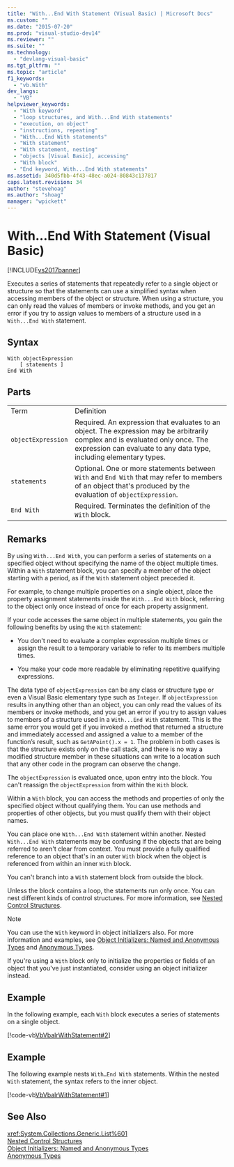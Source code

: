 ```yaml
---
title: "With...End With Statement (Visual Basic) | Microsoft Docs"
ms.custom: ""
ms.date: "2015-07-20"
ms.prod: "visual-studio-dev14"
ms.reviewer: ""
ms.suite: ""
ms.technology: 
  - "devlang-visual-basic"
ms.tgt_pltfrm: ""
ms.topic: "article"
f1_keywords: 
  - "vb.With"
dev_langs: 
  - "VB"
helpviewer_keywords: 
  - "With keyword"
  - "loop structures, and With...End With statements"
  - "execution, on object"
  - "instructions, repeating"
  - "With...End With statements"
  - "With statement"
  - "With statement, nesting"
  - "objects [Visual Basic], accessing"
  - "With block"
  - "End keyword, With...End With statements"
ms.assetid: 340d5fbb-4f43-48ec-a024-80843c137817
caps.latest.revision: 34
author: "stevehoag"
ms.author: "shoag"
manager: "wpickett"
---
```

# With...End With Statement (Visual Basic)
[!INCLUDE[vs2017banner](../../../visual-basic/includes/vs2017banner.md)]

Executes a series of statements that repeatedly refer to a single object or structure so that the statements can use a simplified syntax when accessing members of the object or structure.  When using a structure, you can only read the values of members or invoke methods, and you get an error if you try to assign values to members of a structure used in a `With...End With` statement.  
  
## Syntax  
  
```  
With objectExpression  
    [ statements ]  
End With  
```  
  
## Parts  
  
|||  
|-|-|  
|Term|Definition|  
|`objectExpression`|Required. An expression that evaluates to an object. The expression may be arbitrarily complex and is evaluated only once. The expression can evaluate to any data type, including elementary types.|  
|`statements`|Optional. One or more statements between `With` and `End With` that may refer to members of an object that's produced by the evaluation of `objectExpression`.|  
|`End With`|Required. Terminates the definition of the `With` block.|  
  
## Remarks  
 By using `With...End With`, you can perform a series of statements on a specified object without specifying the name of the object multiple times. Within a `With` statement block, you can specify a member of the object starting with a period, as if the `With` statement object preceded it.  
  
 For example, to change multiple properties on a single object, place the property assignment statements inside the `With...End With` block, referring to the object only once instead of once for each property assignment.  
  
 If your code accesses the same object in multiple statements, you gain the following benefits by using the `With` statement:  
  
-   You don't need to evaluate a complex expression multiple times or assign the result to a temporary variable to refer to its members multiple times.  
  
-   You make your code more readable by eliminating repetitive qualifying expressions.  
  
 The data type of `objectExpression` can be any class or structure type or even a Visual Basic elementary type such as `Integer`.  If `objectExpression` results in anything other than an object, you can only read the values of its members or invoke methods, and you get an error if you try to assign values to members of a structure used in a `With...End With` statement.  This is the same error you would get if you invoked a method that returned a structure and immediately accessed and assigned a value to a member of the function’s result, such as `GetAPoint().x = 1`.  The problem in both cases is that the structure exists only on the call stack, and there is no way a modified structure member in these situations can write to  a location such that any other code in the program can observe the change.  
  
 The `objectExpression` is evaluated once, upon entry into the block. You can't reassign the `objectExpression` from within the `With` block.  
  
 Within a `With` block, you can access the methods and properties of only the specified object without qualifying them. You can use methods and properties of other objects, but you must qualify them with their object names.  
  
 You can place one `With...End With` statement within another. Nested `With...End With` statements may be confusing if the objects that are being referred to aren't clear from context. You must provide a fully qualified reference to an object that's in an outer `With` block when the object is referenced from within an inner `With` block.  
  
 You can't branch into a `With` statement block from outside the block.  
  
 Unless the block contains a loop, the statements run only once. You can nest different kinds of control structures. For more information, see [Nested Control Structures](../../../visual-basic/programming-guide/language-features/control-flow/nested-control-structures.md).  
  
> [!NOTE]
>  You can use the `With` keyword in object initializers also. For more information and examples, see [Object Initializers: Named and Anonymous Types](../../../visual-basic/programming-guide/language-features/objects-and-classes/object-initializers-named-and-anonymous-types.md) and [Anonymous Types](../../../visual-basic/programming-guide/language-features/objects-and-classes/anonymous-types.md).  
>   
>  If you're using a `With` block only to initialize the properties or fields of an object that you've just instantiated, consider using an object initializer instead.  
  
## Example  
 In the following example, each `With` block executes a series of statements on a single object.  
  
 [!code-vb[VbVbalrWithStatement#2](../../../visual-basic/language-reference/statements/codesnippet/visualbasic/vbwpfapp/mainwindow.xaml.vb#2)]  
  
## Example  
 The following example nests `With…End With` statements. Within the nested `With` statement, the syntax refers to the inner object.  
  
 [!code-vb[VbVbalrWithStatement#1](../../../visual-basic/language-reference/statements/codesnippet/visualbasic/vbwpfapp/mainwindow.xaml.vb#1)]  
  
## See Also  
 <xref:System.Collections.Generic.List%601>   
 [Nested Control Structures](../../../visual-basic/programming-guide/language-features/control-flow/nested-control-structures.md)   
 [Object Initializers: Named and Anonymous Types](../../../visual-basic/programming-guide/language-features/objects-and-classes/object-initializers-named-and-anonymous-types.md)   
 [Anonymous Types](../../../visual-basic/programming-guide/language-features/objects-and-classes/anonymous-types.md)